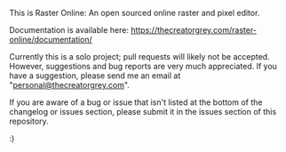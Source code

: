 This is Raster Online: An open sourced online raster and pixel editor.

Documentation is available here:
https://thecreatorgrey.com/raster-online/documentation/

Currently this is a solo project; pull requests will likely not be accepted.
However, suggestions and bug reports are very much appreciated. If
you have a suggestion, please send me an email at "personal@thecreatorgrey.com".

If you are aware of a bug or issue that isn't listed at the bottom of
the changelog or issues section, please submit it in the issues section
of this repository.

:)